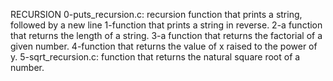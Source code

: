 RECURSION
0-puts_recursion.c: recursion function that prints a string, followed by a new line
1-function that prints a string in reverse.
2-a function that returns the length of a string.
3-a function that returns the factorial of a given number.
4-function that returns the value of x raised to the power of y.
5-sqrt_recursion.c: function that returns the natural square root of a number.
